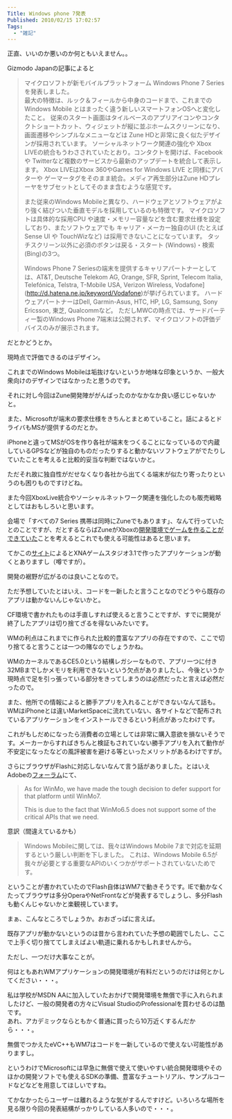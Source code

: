 ```yaml
---
Title: Windows phone 7発表
Published: 2010/02/15 17:02:57
Tags:
  - "雑記"
---
```

正直、いいのか悪いのか何ともいえません。。


Gizmodo Japanの記事によると

> マイクロソフトが新モバイルプラットフォーム Windows Phone 7 Seriesを発表しました。  
> 最大の特徴は、ルック＆フィールから中身のコードまで、これまでのWindows Mobile とはまったく違う新しいスマートフォンOSへと変化したこと。
> 従来のスタート画面はタイルベースのアプリアイコンやコンタクトショートカット、ウィジェットが縦に並ぶホームスクリーンになり、画面遷移やシンプルなメニューなどは Zune HDと非常に良く似たデザインが採用されています。
> ソーシャルネットワーク関連の強化や Xbox LIVEの統合もうわさされていたとおり。コンタクトを開けば、Facebook や Twitterなど複数のサービスから最新のアップデートを統合して表示します。
> Xbox LIVEはXbox 360やGames for Windows LIVE と同様にアバターや ゲーマータグをそのまま統合。メディア再生部分はZune HDプレーヤをサブセットとしてそのまま含むような感覚です。
>
> また従来のWindows Mobileと異なり、ハードウェアとソフトウェアがより強く結びついた垂直モデルを採用しているのも特徴です。
> マイクロソフトは具体的な採用CPU や速度・メモリー容量などを含む要求仕様を設定しており、またソフトウェアでも キャリア・メーカー独自のUI (たとえば Sense UI や TouchWizなど) は採用できないことになっています。
> タッチスクリーン以外に必須のボタンは戻る・スタート (Windows)・検索 (Bing)の3つ。
>
> Windows Phone 7 Seriesの端末を提供するキャリアパートナーとしては、AT&T, Deutsche Telekom AG, Orange, SFR, Sprint, Telecom Italia, Telefónica, Telstra, T-Mobile USA, Verizon Wireless, Vodafone](http://d.hatena.ne.jp/keyword/Vodafone)が挙げられています。
> ハードウェアパートナーはDell, Garmin-Asus, HTC, HP, LG, Samsung, Sony Ericsson, 東芝, Qualcommなど。
> ただしMWCの時点では、サードパーティー製のWindows Phone 7端末は公開されず、マイクロソフトの評価デバイスのみが展示されます。

だとかどうとか。

現時点で評価できるのはデザイン。

これまでのWindows Mobileは垢抜けないというか地味な印象というか、一般大衆向けのデザインではなかったと思うのです。

それに対し今回はZune開発陣ががんばったのかなかなか良い感じじゃないかと。

また、Microsoftが端末の要求仕様をきちんとまとめていること。話によるとドライバもMSが提供するのだとか。

iPhoneと違ってMSがOSを作り各社が端末をつくることになっているので内蔵しているGPSなどが独自のものだったりすると動かないソフトウェアがでたりしていたことを考えると比較的妥当な判断ではないかと。

ただそれ故に独自性がだせなくなり各社から出てくる端末が似たり寄ったりというのも困りものですけどね。

また今回XboxLive統合やソーシャルネットワーク関連を強化したのも販売戦略としてはおもしろいと思います。

会場で「すべての7 Series 携帯は同時にZuneでもあります」、なんて行っていたとのことですが、だとするならばZuneがXboxの[開発環境でゲームを作ることができていた](http://japanese.engadget.com/2009/09/17/zune-hd-xna-game-studio/)ことを考えるとこれでも使える可能性はあると思います。

てかこの[サイト](http://blogs.shintak.info/archive/2010/02/08/51775.aspx)によるとXNAゲームスタジオ3.1で作ったアプリケーションが動くとありますし（噂ですが）。

開発の裾野が広がるのは良いことなので。

ただ予想していたとはいえ、コードを一新したと言うことなのでどうやら既存のアプリは動かないんじゃないかと。

CF環境で書かれたものは手直しすれば使えると言うことですが、すでに開発が終了したアプリは切り捨てざるを得ないみたいです。

WMの利点はこれまでに作られた比較的豊富なアプリの存在ですので、ここで切り捨てると言うことは一つの賭なのでしょうかね。

WMのカーネルであるCE5.0という結構レガシーなもので、アプリ一つに付き32MBまでしかメモリを利用できないという欠点がありましたし、今後というか現時点で足を引っ張っている部分をきってしまうのは必然だったと言えば必然だったので。

また、他所での情報によると勝手アプリを入れることができないなんて話も。WMはiPhoneとは違いMarketSpaceに流れていない、各サイトなどで配布されているアプリケーションをインストールできるという利点があったわけです。

これがもしだめになったら消費者の立場としては非常に購入意欲を損ないそうです。メーカーからすればきちんと検証もされていない勝手アプリを入れて動作が不安定になったなどの風評被害を避ける等といったメリットがあるわけですが。

さらにブラウザがFlashに対応しないなんて言う話がありました。とはいえAdobeの[フォーラム](http://forums.adobe.com/thread/550281)にて、

> As for WinMo, we have made the tough decision to defer support for that platform until WinMo7.
>
> This is due to the fact that WinMo6.5 does not support some of the critical APIs that we need.

意訳（間違えているかも）
> Windows Mobileに関しては、我々はWindows Mobile 7まで対応を延期するという厳しい判断を下しました。 これは、Windows Mobile 6.5が我々が必要とする重要なAPIのいくつかがサポートされていないためです。

ということが書かれていたのでFlash自体はWM7で動きそうです。IEで動かなくたってブラウザは多分OperaやNetFrontなどが発表するでしょうし、多分Flashも動くんじゃないかと楽観視しています。

まぁ、こんなところでしょうか。おおざっぱに言えば。

既存アプリが動かないというのは昔から言われていた予想の範囲でしたし、ここで上手く切り捨ててしまえばよい軌道に乗れるかもしれませんから。

ただし、一つだけ大事なことが。

何はともあれWMアプリケーションの開発環境が有料だというのだけは何とかしてください・・・。

私は学校がMSDN AAに加入していたおかげで開発環境を無償で手に入れられましたけど、一般の開発者の方々にVisual StudioのProfessionalを買わせるのは酷です。  
あれ、アカデミックならともかく普通に買ったら10万近くするんだから・・・。

無償でつかえたeVC++もWM7はコードを一新しているので使えない可能性がありますし。

というわけでMicrosoftには早急に無償で使えて使いやすい統合開発環境やそのほかの開発ソフトでも使えるSDKの準備、豊富なチュートリアル、サンプルコードなどなどを用意してほしいですね。

てかなかったらユーザーは離れるような気がするんですけど。いろいろな場所を見る限り今回の発表結構がっかりしている人多いので・・・。